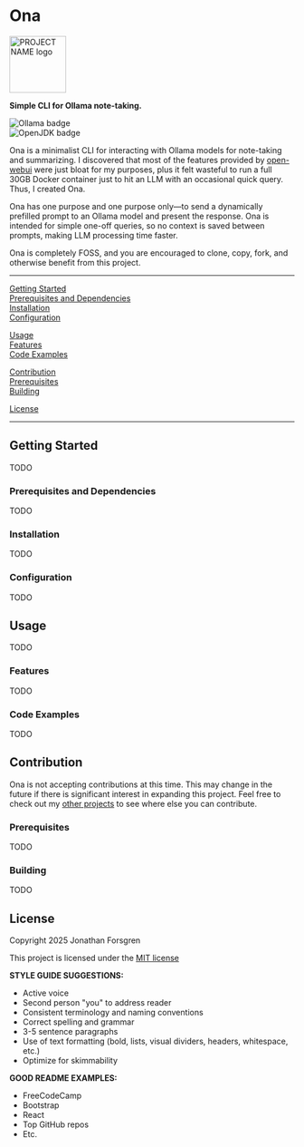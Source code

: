 # Ona

<img src="PATH/TO/PROJECT/LOGO" alt="PROJECT NAME logo" width="100"/>

**Simple CLI for Ollama note-taking.**

![Ollama badge](https://img.shields.io/badge/Ollama-FFFFFF)  
![OpenJDK badge](https://img.shields.io/badge/OpenJDK-21.0.8-E76F00)

Ona is a minimalist CLI for interacting with Ollama models for note-taking and summarizing. I discovered that most of the features provided by [open-webui](https://github.com/open-webui/open-webui) were just bloat for my purposes, plus it felt wasteful to run a full 30GB Docker container just to hit an LLM with an occasional quick query. Thus, I created Ona.  

Ona has one purpose and one purpose only—to send a dynamically prefilled prompt to an Ollama model and present the response. Ona is intended for simple one-off queries, so no context is saved between prompts, making LLM processing time faster.  

Ona is completely FOSS, and you are encouraged to clone, copy, fork, and otherwise benefit from this project.

---

[Getting Started](#getting-started)  
[Prerequisites and Dependencies](#prerequisites-and-dependencies)  
[Installation](#installation)  
[Configuration](#configuration)  

[Usage](#usage)  
[Features](#features)  
[Code Examples](#code-examples)

[Contribution](#contribution)  
[Prerequisites](#prerequisites)  
[Building](#building)  

[License](#license)  

---

## Getting Started

TODO

### Prerequisites and Dependencies

TODO

### Installation

TODO

### Configuration

TODO


## Usage

TODO

### Features

TODO

### Code Examples

TODO


## Contribution

Ona is not accepting contributions at this time. This may change in the future if there is significant interest in expanding this project. Feel free to check out my [other projects](https://github.com/Forjeon?tab=repositories) to see where else you can contribute.

### Prerequisites

TODO

### Building

TODO


## License

Copyright 2025 Jonathan Forsgren

This project is licensed under the [MIT license](https://github.com/Forjeon/ona/blob/main/LICENSE)



**STYLE GUIDE SUGGESTIONS:**  
- Active voice  
- Second person "you" to address reader  
- Consistent terminology and naming conventions  
- Correct spelling and grammar  
- 3-5 sentence paragraphs  
- Use of text formatting (bold, lists, visual dividers, headers, whitespace, etc.)  
- Optimize for skimmability  


**GOOD README EXAMPLES:**  
- FreeCodeCamp  
- Bootstrap  
- React  
- Top GitHub repos  
- Etc.
